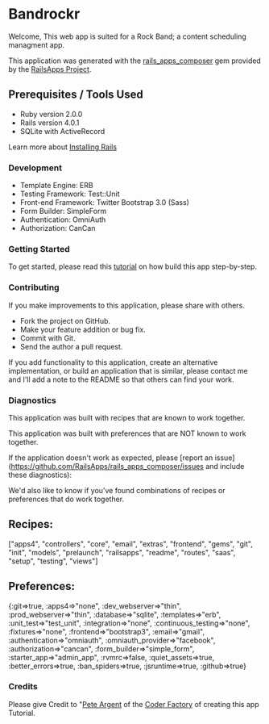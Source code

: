# Bandrockr

Welcome, This web app is suited for a Rock Band; a content scheduling managment app.

This application was generated with the [rails_apps_composer](https://github.com/RailsApps/rails_apps_composer) gem provided by the [RailsApps Project](http://railsapps.github.io/).

## Prerequisites / Tools Used

* Ruby version 2.0.0
* Rails version 4.0.1
* SQLite with ActiveRecord

Learn more about [Installing Rails](http://railsapps.github.io/installing-rails.html)

### Development

* Template Engine: ERB
* Testing Framework: Test::Unit
* Front-end Framework: Twitter Bootstrap 3.0 (Sass)
* Form Builder: SimpleForm
* Authentication: OmniAuth
* Authorization: CanCan

### Getting Started

To get started, please read this [tutorial](https://github.com/TheCoderFactory/webappcoder/blob/master/Tutorial-BandRockr.md) on how build this app step-by-step.

### Contributing

If you make improvements to this application, please share with others.

* Fork the project on GitHub.
* Make your feature addition or bug fix.
* Commit with Git.
* Send the author a pull request.

If you add functionality to this application, create an alternative implementation, or build an application that is similar, please contact me and I'll add a note to the README so that others can find your work.

### Diagnostics

This application was built with recipes that are known to work together.

This application was built with preferences that are NOT known to work together.

If the application doesn't work as expected, please [report an issue](https://github.com/RailsApps/rails_apps_composer/issues and include these diagnostics):

We'd also like to know if you've found combinations of recipes or preferences that do work together.

## Recipes:
["apps4", "controllers", "core", "email", "extras", "frontend", "gems", "git", "init", "models", "prelaunch", "railsapps", "readme", "routes", "saas", "setup", "testing", "views"]

## Preferences:
{:git=>true, :apps4=>"none", :dev_webserver=>"thin", :prod_webserver=>"thin", :database=>"sqlite", :templates=>"erb", :unit_test=>"test_unit", :integration=>"none", :continuous_testing=>"none", :fixtures=>"none", :frontend=>"bootstrap3", :email=>"gmail", :authentication=>"omniauth", :omniauth_provider=>"facebook", :authorization=>"cancan", :form_builder=>"simple_form", :starter_app=>"admin_app", :rvmrc=>false, :quiet_assets=>true, :better_errors=>true, :ban_spiders=>true, :jsruntime=>true, :github=>true}

### Credits

Please give Credit to "[Pete Argent](https://github.com/pedrogrande) of the [Coder Factory](https://thecoderfactory.com/) of creating this app Tutorial.
